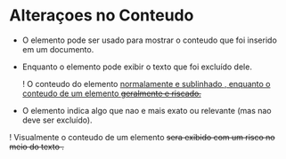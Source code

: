 # Alteraçoes no Conteudo

- O elemento <ins></ins> pode ser usado para mostrar o conteudo que foi inserido em um documento.

- Enquanto o elemento <del></del> pode exibir o texto que foi excluído dele.

  ! O conteudo do elemento <ins> normalamente e sublinhado , enquanto o conteudo de um elemento <del> geralmente e riscado.

- O elemento <s></s> indica algo que nao e mais exato ou relevante (mas nao deve ser excluído).

! Visualmente o conteudo de um elemento <s> sera exibido com um risco no meio do texto
.